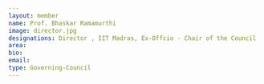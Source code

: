 ```yaml
---
layout: member
name: Prof. Bhaskar Ramamurthi
image: director.jpg
designations: Director , IIT Madras, Ex-Offcio - Chair of the Council
area:
bio:
email:
type: Governing-Council
---
```

